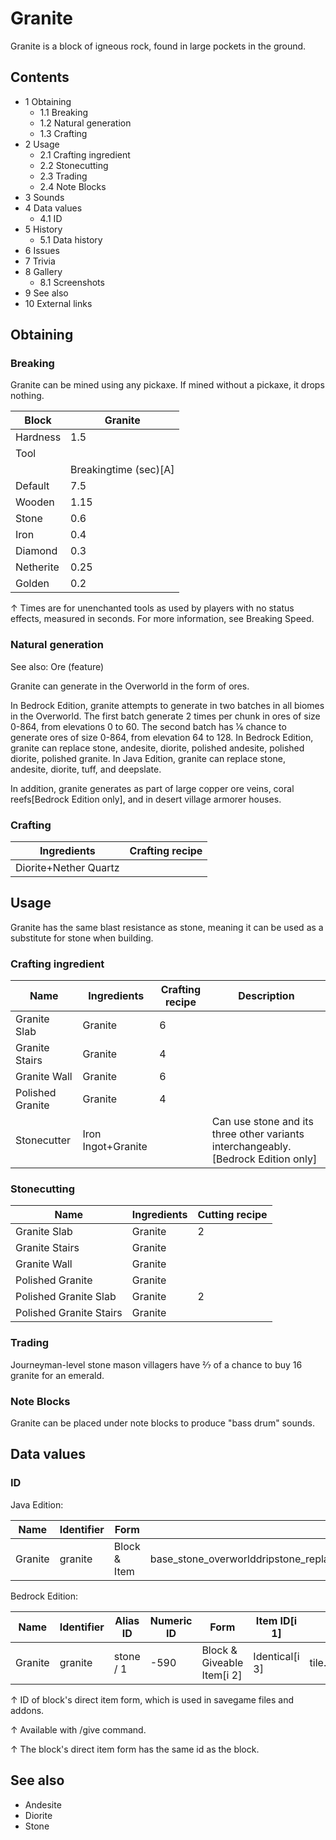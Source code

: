 # Granite
Granite is a block of igneous rock, found in large pockets in the ground.

## Contents
- 1 Obtaining
	- 1.1 Breaking
	- 1.2 Natural generation
	- 1.3 Crafting
- 2 Usage
	- 2.1 Crafting ingredient
	- 2.2 Stonecutting
	- 2.3 Trading
	- 2.4 Note Blocks
- 3 Sounds
- 4 Data values
	- 4.1 ID
- 5 History
	- 5.1 Data history
- 6 Issues
- 7 Trivia
- 8 Gallery
	- 8.1 Screenshots
- 9 See also
- 10 External links

## Obtaining
### Breaking
Granite can be mined using any pickaxe. If mined without a pickaxe, it drops nothing.

| Block     | Granite               |
|-----------|-----------------------|
| Hardness  | 1.5                   |
| Tool      |                       |
|           | Breakingtime (sec)[A] |
| Default   | 7.5                   |
| Wooden    | 1.15                  |
| Stone     | 0.6                   |
| Iron      | 0.4                   |
| Diamond   | 0.3                   |
| Netherite | 0.25                  |
| Golden    | 0.2                   |


↑ Times are for unenchanted tools as used by players with no status effects, measured in seconds. For more information, see Breaking Speed.


### Natural generation
See also: Ore (feature)

Granite can generate in the Overworld in the form of ores. 

In Bedrock Edition, granite attempts to generate in two batches in all biomes in the Overworld. The first batch generate 2 times per chunk in ores of size 0-864, from elevations 0 to 60. The second batch has 1⁄6 chance to generate ores of size 0-864, from elevation 64 to 128. In Bedrock Edition, granite can replace stone, andesite, diorite, polished andesite‌, polished diorite‌, polished granite‌. In Java Edition, granite can replace stone, andesite, diorite, tuff, and deepslate.

In addition, granite generates as part of large copper ore veins, coral reefs‌[Bedrock Edition  only], and in desert village armorer houses.


### Crafting
| Ingredients           | Crafting recipe |
|-----------------------|-----------------|
| Diorite+Nether Quartz |                 |

## Usage
Granite has the same blast resistance as stone, meaning it can be used as a substitute for stone when building.

### Crafting ingredient
| Name             | Ingredients        | Crafting recipe | Description                                                                         |
|------------------|--------------------|-----------------|-------------------------------------------------------------------------------------|
| Granite Slab     | Granite            | 6               |                                                                                     |
| Granite Stairs   | Granite            | 4               |                                                                                     |
| Granite Wall     | Granite            | 6               |                                                                                     |
| Polished Granite | Granite            | 4               |                                                                                     |
| Stonecutter      | Iron Ingot+Granite |                 | Can use stone and its three other variants interchangeably.‌[Bedrock Edition  only] |

### Stonecutting
| Name                    | Ingredients | Cutting recipe |
|-------------------------|-------------|----------------|
| Granite Slab            | Granite     | 2              |
| Granite Stairs          | Granite     |                |
| Granite Wall            | Granite     |                |
| Polished Granite        | Granite     |                |
| Polished Granite Slab   | Granite     | 2              |
| Polished Granite Stairs | Granite     |                |

### Trading
Journeyman-level stone mason villagers have 2⁄7 of a chance to buy 16 granite for an emerald.

### Note Blocks
Granite can be placed under note blocks to produce "bass drum" sounds.

## Data values
### ID
Java Edition:

| Name    | Identifier | Form         | Block tags                                                                                                                    | Translation key         |
|---------|------------|--------------|-------------------------------------------------------------------------------------------------------------------------------|-------------------------|
| Granite | granite    | Block & Item | base_stone_overworlddripstone_replaceable_blockslush_ground_replaceablemoss_replaceablemineable/pickaxestone_ore_replaceables | block.minecraft.granite |

Bedrock Edition:

| Name    | Identifier | Alias ID  | Numeric ID | Form                       | Item ID[i 1]   | Translation key         |
|---------|------------|-----------|------------|----------------------------|----------------|-------------------------|
| Granite | granite    | stone / 1 | -590       | Block & Giveable Item[i 2] | Identical[i 3] | tile.stone.granite.name |


↑ ID of block's direct item form, which is used in savegame files and addons.

↑ Available with /give command.

↑ The block's direct item form has the same id as the block.


## See also
- Andesite
- Diorite
- Stone

